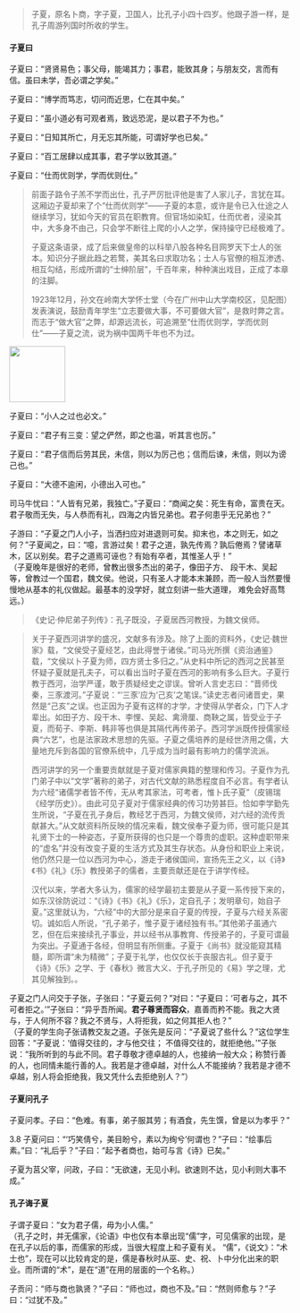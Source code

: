

> 子夏，原名卜商，字子夏，卫国人，比孔子小四十四岁。他跟子游一样，是孔子周游列国时所收的学生。

#### 子夏曰

子夏曰：“贤贤易色；事父母，能竭其力；事君，能致其身；与朋友交，言而有信。虽曰未学，吾必谓之学矣。”

子夏曰：“博学而笃志，切问而近思，仁在其中矣。”

子夏曰：“虽小道必有可观者焉，致远恐泥，是以君子不为也。”

子夏曰：“日知其所亡，月无忘其所能，可谓好学也已矣。”

子夏曰：“百工居肆以成其事，君子学以致其道。”

子夏曰：“仕而优则学，学而优则仕。”    
> 前面子路令子羔不学而出仕，孔子严厉批评他是害了人家儿子，言犹在耳。这厢边子夏却来了个“仕而优则学”——子夏的本意，或许是令已入仕途之人继续学习，犹如今天的官员在职教育。但官场如染缸，仕而优者，浸染其中，大多身不由己，只会学不断往上爬的小人之学，保持操守已经极难了。
> 
>子夏这条语录，成了后来做皇帝的以科举八股各种名目网罗天下士人的张本。知识分子据此趋之若鹜，美其名曰求取功名；士人与官僚的相互渗透、相互勾结，形成所谓的“士绅阶层”，千百年来，种种演出戏目，正成了本章的注脚。
> 
>1923年12月，孙文在岭南大学怀士堂（今在广州中山大学南校区，见配图）发表演说，鼓励青年学生“立志要做大事，不可要做大官”，是救时弊之言。而志于“做大官”之弊，却源远流长，可追溯至“仕而优则学，学而优则仕”——子夏之流，说为祸中国两千年也不为过。    
<img src="./论语/Images/做大事不做大官（孙文）.jpg" width="100"/>

子夏曰：“小人之过也必文。”

子夏曰：“君子有三变：望之俨然，即之也温，听其言也厉。”

子夏曰：“君子信而后劳其民，未信，则以为厉己也；信而后谏，未信，则以为谤己也。”

子夏曰：“大德不逾闲，小德出入可也。”

司马牛忧曰：“人皆有兄弟，我独亡。”子夏曰：“商闻之矣：死生有命，富贵在天。君子敬而无失，与人恭而有礼，四海之内皆兄弟也。君子何患乎无兄弟也？”

子游曰：“子夏之门人小子，当洒扫应对进退则可矣。抑末也，本之则无，如之何？”子夏闻之，曰：“噫，言游过矣！君子之道，孰先传焉？孰后倦焉？譬诸草木，区以别矣。君子之道焉可诬也？有始有卒者，其惟圣人乎！”    
（子夏晚年是很好的老师，曾教出很多杰出的弟子，像田子方、 段干木、吴起等，曾教过一个国君，魏文侯。他说，只有圣人才能本末兼顾，而一般人当然要慢慢地从基本的礼仪做起。最基本的没学好，就立刻讲一些大道理， 难免会好高骛远。）  
> 《史记·仲尼弟子列传》：孔子既没，子夏居西河教授，为魏文侯师。

> 关于子夏西河讲学的盛况，文献多有涉及。除了上面的资料外，《史记·魏世家》载，“文侯受子夏经艺，由此得誉于诸侯。”司马光所撰《资治通鉴》载，“文侯以卜子夏为师，四方贤士多归之。”从史料中所记的西河之民甚至怀疑子夏就是孔夫子，可以看出当时子夏在西河的影响有多么巨大。子夏行教于西河，治学严谨，敢于质疑经史之谬误。曾听人言史志曰：“晋师伐秦，三豕渡河。”子夏说：“‘三豕’应为‘己亥’之笔误。”读史志者问诸晋史，果然是“己亥”之误。也正因为子夏有这样的才学，才使得从学者众，门下人才辈出。如田子方、段干木、李悝、吴起、禽滑厘、商鞅之属，皆受业于子夏，而荀子、李斯、韩非等也俱是其隔代再传弟子。西河学派既传授儒家经典“六艺”，也是法家政术思想的先驱。子夏之儒培养的是经世济用之儒，大量地充斥到各国的官僚系统中，几乎成为当时最有影响力的儒学流派。
> 
> 西河讲学的另一个重要贡献就是子夏对儒家典籍的整理和传习。子夏作为孔门弟子中以“文学”著称的弟子，对古代文献的熟悉程度自不必言。有学者认为六经“诸儒学者皆不传，无从考其家法，可考者，惟卜氏子夏”（皮锡瑞《经学历史》）。由此可见子夏对于儒家经典的传习功劳甚巨。恰如李学勤先生所说，“子夏在孔子身后，教经艺于西河，为魏文侯师，对六经的流传贡献甚大。”从文献资料所反映的情况来看，魏文侯奉子夏为师，很可能只是其礼贤下士的一种姿态，子夏所获得的也只是一个尊贵的虚职。这种虚职带来的“虚名”并没有改变子夏的生活方式及其生存状态。从身份和职业上来说，他仍然只是一位以西河为中心，游走于诸侯国间，宣扬先王之义，以《诗》《书》《礼》《乐》教授弟子的儒者，主要贡献还是在于讲学传经。
> 
> 汉代以来，学者大多认为，儒家的经学最初主要是从子夏一系传授下来的，如东汉徐防说过：“《诗》《书》《礼》《乐》，定自孔子；发明章句，始自子夏。”这里就认为，“六经”中的大部分是来自子夏的传授，子夏与六经关系密切。诚如后人所说，“孔子弟子，惟子夏于诸经独有书。”其他弟子虽通六艺，但在后来接续孔子事业，并以经书从事教育、传授弟子的，子夏可谓最为突出。子夏通于各经，但明显有所侧重。子夏于《尚书》就没能窥其精髓，即所谓“未为精微”；子夏于礼学，也仅仅长于丧服古礼。但子夏于《诗》《乐》之学、于《春秋》微言大义、于孔子所见的《易》学之理，尤其见解独到。。

子夏之门人问交于子张，子张曰：“子夏云何？”对曰：“子夏曰：‘可者与之，其不可者拒之。’”子张曰：“异乎吾所闻。**君子尊贤而容众**，嘉善而矜不能。我之大贤与，于人何所不容？我之不贤与，人将拒我，如之何其拒人也？”   
（子夏的学生向子张请教交友之道。子张先是反问：“子夏说了些什么？”这位学生回答：“子夏说：‘值得交往的，才与他交往； 不值得交往的，就拒绝他。’”子张说：“我所听到的与此不同。君子尊敬才德卓越的人，也接纳一般大众；称赞行善的人，也同情未能行善的人。我若是才德卓越，对什么人不能接纳？我若是才德不卓越，别人将会拒绝我，我又凭什么去拒绝别人？”） 

#### 子夏问孔子

子夏问孝。子曰：“色难。有事，弟子服其劳；有酒食，先生馔，曾是以为孝乎？”

3.8 子夏问曰：“‘巧笑倩兮，美目盼兮，素以为绚兮’何谓也？”子曰：“绘事后素。”曰：“礼后乎？”子曰：“起予者商也，始可与言《诗》已矣。”

子夏为莒父宰，问政，子曰：“无欲速，无见小利。欲速则不达，见小利则大事不成。”

#### 孔子诲子夏

子谓子夏曰：“女为君子儒，毋为小人儒。”    
（孔子之时，并无儒家，《论语》中也仅有本章出现“儒”字，可见儒家的出现，是在孔子以后的事，而儒家的形成，当很大程度上和子夏有关。
“儒”，《说文》：“术士也”，现在可以比较肯定的是，儒是春秋时从巫、史、祝、卜中分化出来的职业。而所谓的“术”，是在“道”在用的层面的一个名称。）

子贡问：“师与商也孰贤？”子曰：“师也过，商也不及。”曰：“然则师愈与？”子曰：“过犹不及。”
